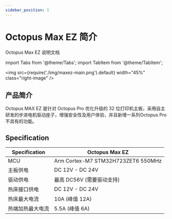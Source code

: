```yaml
---
sidebar_position: 1
---
```


# Octopus Max EZ 简介

Octopus Max EZ 说明文档

<!-- import lib start -->

import Tabs from '@theme/Tabs';
import TabItem from '@theme/TabItem';

<!-- import lib end -->

<div class="div-table">

<img 
    src={require('./img/maxez-main.png').default} 
    width="45%" class="right-image"
/>


## 产品简介

Octopus MAX EZ 是针对 Octopus Pro 优化升级的 32 位打印机主板，采用自主研发的步进电机驱动座子，增强安全性及用户体验，并且新增一系列Octopus Pro 不具有的功能。

## Specification

| Specification    | Octopus Max EZ                     |
| ---------------- | ---------------------------------- |
| MCU              | Arm Cortex-M7 STM32H723ZET6 550MHz |
| 主板供电         | DC 12V - DC 24V                    |
| 驱动供电         | 最高 DC56V (需要驱动支持)          |
| 热床接口供电     | DC 12V - DC 24V                    |  |
| 热床最大电流     | 10A (峰值 12A)                     |
| 热端加热最大电流 | 5.5A (峰值 6A)                     |

</div>
